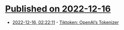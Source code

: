 # [Published on 2022-12-16](index.md)

* [2022-12-16, 02:22:11](https://news.ycombinator.com/item?id=34008839) - [Tiktoken: OpenAI’s Tokenizer](https://github.com/openai/tiktoken)
